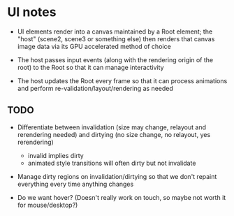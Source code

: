 # UI notes

- UI elements render into a canvas maintained by a Root element; the "host" (scene2, scene3 or
  something else) then renders that canvas image data via its GPU accelerated method of choice

- The host passes input events (along with the rendering origin of the root) to the Root so that it
  can manage interactivity

- The host updates the Root every frame so that it can process animations and perform
  re-validation/layout/rendering as needed

## TODO

- Differentiate between invalidation (size may change, relayout and rerendering needed) and
  dirtying (no size change, no relayout, yes rerendering)
  - invalid implies dirty
  - animated style transitions will often dirty but not invalidate

- Manage dirty regions on invalidation/dirtying so that we don't repaint everything every time
  anything changes

- Do we want hover? (Doesn't really work on touch, so maybe not worth it for mouse/desktop?)
